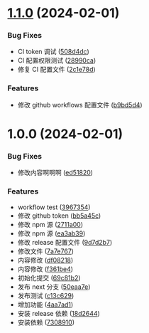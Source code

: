 # [1.1.0](https://github.com/wangwei664/demo-semantic-release/compare/v1.0.0...v1.1.0) (2024-02-01)


### Bug Fixes

* CI token 调试 ([508d4dc](https://github.com/wangwei664/demo-semantic-release/commit/508d4dc9ff957c21c24b88a813767c89ea712e1e))
* CI 配置权限测试 ([28990ca](https://github.com/wangwei664/demo-semantic-release/commit/28990ca19b1135042889e5dcd4f57ecd19ac554b))
* 修复 CI 配置文件 ([2c1e78d](https://github.com/wangwei664/demo-semantic-release/commit/2c1e78d724859fa54ab176228850bc8901a7e108))


### Features

* 修改 github workflows 配置文件 ([b9bd5d4](https://github.com/wangwei664/demo-semantic-release/commit/b9bd5d41b426658b5ec378f610f434fe39e41465))

# 1.0.0 (2024-02-01)


### Bug Fixes

* 修改内容啊啊啊 ([ed51820](https://github.com/wangwei664/demo-semantic-release/commit/ed518204a91e6549833d3eb45d645106325a953c))


### Features

* workflow test ([3967354](https://github.com/wangwei664/demo-semantic-release/commit/39673542b65f2b0bf84dd5a8780f7d98cacaa392))
* 修改 github token ([bb5a45c](https://github.com/wangwei664/demo-semantic-release/commit/bb5a45cac025f56b836629fd41d9a32325ed4e6a))
* 修改 npm 源 ([2711a00](https://github.com/wangwei664/demo-semantic-release/commit/2711a00e48168b46505ab237f9f83e7118811188))
* 修改 npm 源 ([ea3ab39](https://github.com/wangwei664/demo-semantic-release/commit/ea3ab399cfdedfa3089a3cb022ed74eebdb47ff0))
* 修改 release 配置文件 ([9d7d2b7](https://github.com/wangwei664/demo-semantic-release/commit/9d7d2b7ccd1383934a7660cef2722aded74e0972))
* 修改文件 ([7a7e767](https://github.com/wangwei664/demo-semantic-release/commit/7a7e767f6f03d24defa3a16cb8845795a1be477b))
* 内容修改 ([df08218](https://github.com/wangwei664/demo-semantic-release/commit/df08218aecef57351127117e2ff205e292ca0a66))
* 内容修改 ([f361be4](https://github.com/wangwei664/demo-semantic-release/commit/f361be4547c5567c3cf09c58be0f5d7dcfd2b6b7))
* 初始化提交 ([69c81b2](https://github.com/wangwei664/demo-semantic-release/commit/69c81b2e281e664aca18cc34a03a6fa228899bde))
* 发布 next 分支 ([50eaa7e](https://github.com/wangwei664/demo-semantic-release/commit/50eaa7e08d5a35e902a324df6bada6ca94499497))
* 发布测试 ([c13c629](https://github.com/wangwei664/demo-semantic-release/commit/c13c629b0aca29f4b050688a7406c95fa0d1ab08))
* 增加功能 ([4aa7ad1](https://github.com/wangwei664/demo-semantic-release/commit/4aa7ad1b0766e23ca77d236eea00264553684dcd))
* 安装 release 依赖 ([18d2644](https://github.com/wangwei664/demo-semantic-release/commit/18d2644f5d97df85b361599de98013950e7e7807))
* 安装依赖 ([7308910](https://github.com/wangwei664/demo-semantic-release/commit/7308910950bad5347bd78cb3d3d96649c87dcedb))
